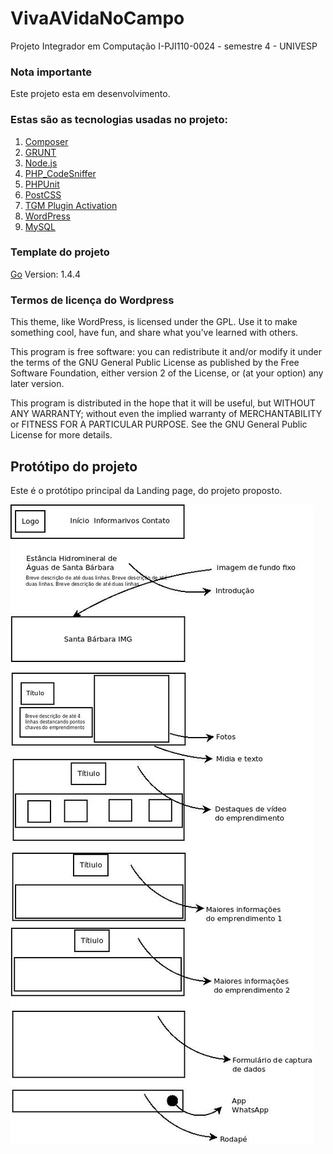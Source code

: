# VivaAVidaNoCampo
Projeto Integrador em Computação I-PJI110-0024 - semestre 4 - UNIVESP

### Nota importante
Este projeto esta em desenvolvimento.

### Estas são as tecnologias usadas no projeto:


1. [Composer](https://getcomposer.org/)
2. [GRUNT](https://gruntjs.com/)
3. [Node.js](https://nodejs.org/en/)
4. [PHP_CodeSniffer](https://github.com/squizlabs/PHP_CodeSniffer)
5. [PHPUnit](https://phpunit.de/)
6. [PostCSS](https://postcss.org/)
7. [TGM Plugin Activation](http://tgmpluginactivation.com/)
8. [WordPress](https://wordpress.org/)
9. [MySQL](https://www.mysql.com/)

### Template do projeto
[Go](https://wordpress.org/themes/go/) Version: 1.4.4



### Termos de licença do Wordpress
This theme, like WordPress, is licensed under the GPL. Use it to make something cool, have fun, and share what you've learned with others.

This program is free software: you can redistribute it and/or modify it under the terms of the GNU General Public License as published by the Free Software Foundation, either version 2 of the License, or (at your option) any later version.

This program is distributed in the hope that it will be useful, but WITHOUT ANY WARRANTY; without even the implied warranty of MERCHANTABILITY or FITNESS FOR A PARTICULAR PURPOSE. See the GNU General Public License for more details.

## Protótipo do projeto
Este é o protótipo principal da Landing page, do projeto proposto.

![protótipo](./prototipo/prototipo-da-pagina-principal.jpeg)

